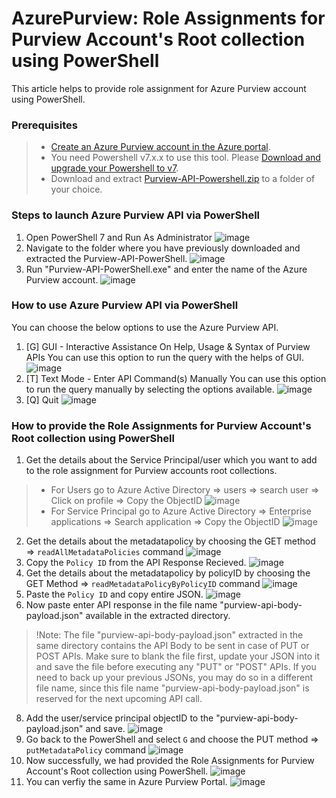 # AzurePurview: Role Assignments for Purview Account's Root collection using PowerShell

This article helps to provide role assignment for Azure Purview account using PowerShell.

### Prerequisites

> * [Create an Azure Purview account in the Azure portal](https://docs.microsoft.com/en-us/azure/purview/create-catalog-portal).
> * You need Powershell v7.x.x to use this tool. Please [Download and upgrade your Powershell to v7](https://docs.microsoft.com/en-us/powershell/scripting/install/installing-powershell-core-on-windows?view=powershell-7.1).
> * Download and extract [Purview-API-Powershell.zip](https://github.com/Azure/Azure-Purview-API-PowerShell/blob/main/Purview-API-Powershell.zip) to a folder of your choice.

### Steps to launch Azure Purview API via PowerShell

1. Open PowerShell 7 and Run As Administrator
    ![image](https://user-images.githubusercontent.com/79183421/132214896-4cca3fcb-4da6-469a-b9e9-a2c94a3f231c.png)
2. Navigate to the folder where you have previously downloaded and extracted the Purview-API-PowerShell.
    ![image](https://user-images.githubusercontent.com/79183421/132217257-f6782816-62b5-49ee-9741-fa9f07db3638.png)
3. Run "Purview-API-PowerShell.exe" and enter the name of the Azure Purview account.
    ![image](https://user-images.githubusercontent.com/79183421/132217527-794dfab9-a656-469e-85f7-3192bb71383f.png)

### How to use Azure Purview API via PowerShell 

You can choose the below options to use the Azure Purview API.

 1. [G] GUI - Interactive Assistance On Help, Usage & Syntax of Purview APIs
    You can use this option to run the query with the helps of GUI. 
    ![image](https://user-images.githubusercontent.com/79183421/132218432-096fd131-3d41-4882-b4c3-bde907758d6c.png)
 2. [T] Text Mode - Enter API Command(s) Manually
    You can use this option to run the query manually by selecting the options available. 
    ![image](https://user-images.githubusercontent.com/79183421/132218944-7e2a50ba-f2e4-42a7-8942-961a9c142439.png)
 3. [Q] Quit
    ![image](https://user-images.githubusercontent.com/79183421/132219149-215ed738-5b25-40f1-b16d-9e702e27e4bc.png)

### How to provide the Role Assignments for Purview Account's Root collection using PowerShell

1. Get the details about the Service Principal/user which you want to add to the role assignment for Purview accounts root collections. 
> * For Users go to Azure Active Directory => users => search user => Click on profile => Copy the ObjectID
   ![image](https://user-images.githubusercontent.com/79183421/132221458-98ba082e-136c-481f-8644-384130fb31ee.png)
> * For Service Principal go to Azure Active Directory => Enterprise applications => Search application => Copy the ObjectID
   ![image](https://user-images.githubusercontent.com/79183421/132221769-78c5ed2a-527a-4962-866e-b41abe5da01c.png)
2. Get the details about the metadatapolicy by choosing the GET method => `readAllMetadataPolicies` command
    ![image](https://user-images.githubusercontent.com/79183421/132219657-05cd22d6-d23c-4433-a66f-d06dc07b7510.png)
3. Copy the `Policy ID` from the API Response Recieved. 
    ![image](https://user-images.githubusercontent.com/79183421/132276180-e1678791-e509-4b34-a83c-b188ba78a463.png)
4. Get the details about the metadatapolicy by policyID by choosing the GET Method => `readMetadataPolicyByPolicyID` command
    ![image](https://user-images.githubusercontent.com/79183421/132276362-37cacf05-88e2-4da0-8597-527d0efdfdb2.png)
5. Paste the `Policy ID` and  copy entire JSON.
    ![image](https://user-images.githubusercontent.com/79183421/132276560-f5bdca52-8733-4d51-bfc1-eaf6c819d28e.png)
6. Now paste enter API response in the file name "purview-api-body-payload.json" available in the extracted directory. 
> !Note:  The file "purview-api-body-payload.json" extracted in the same directory contains the API Body to be sent in case of PUT or POST APIs. Make sure to blank the file first, update your JSON into it and save the file before executing any "PUT" or "POST" APIs. If you need to back up your previous JSONs, you may do so in a different file name, since this file name "purview-api-body-payload.json" is reserved for the next upcoming API call.
8. Add the user/service principal objectID to the "purview-api-body-payload.json" and save.
    ![image](https://user-images.githubusercontent.com/79183421/132222221-9b5031e5-bc6d-4c0f-add2-893347b4ce87.png)
6. Go back to the PowerShell and select `G` and choose the PUT method => `putMetadataPolicy` command
    ![image](https://user-images.githubusercontent.com/79183421/132222703-0ed8526c-c274-4021-a529-1a00ff2d2eb2.png)
7. Now successfully, we had provided the Role Assignments for Purview Account's Root collection using PowerShell.
    ![image](https://user-images.githubusercontent.com/79183421/132276750-e2b6e900-18f5-4b9b-9bb7-ab912908e0de.png)
8. You can verfiy the same in Azure Purview Portal.
    ![image](https://user-images.githubusercontent.com/79183421/132276937-2efdb0eb-dbd6-44da-8a0c-2e63d0987662.png)
